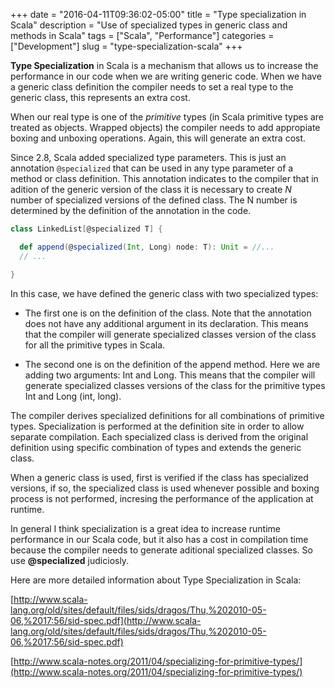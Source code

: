 +++
date = "2016-04-11T09:36:02-05:00"
title = "Type specialization in Scala"
description = "Use of specialized types in generic class and methods in Scala"
tags = ["Scala", "Performance"]
categories = ["Development"]
slug = "type-specialization-scala"
+++

**Type Specialization** in Scala is a mechanism that allows us to increase the performance in our code when we are writing generic code. When we have a generic class definition the compiler needs to set a real type to the generic class, this represents an extra cost. 

When our real type is one of the *primitive* types (in Scala primitive types are treated as objects. Wrapped objects) the compiler needs to add appropiate boxing and unboxing operations. Again, this will generate an extra cost.

Since 2.8, Scala added specialized type parameters. This is just an annotation ```@specialized``` that can be used in any type parameter of a method or class definition. This annotation indicates to the compiler that in adition of the generic version of the class it is necessary to create *N* number of specialized versions of the defined class. The N number is determined by the definition of the annotation in the code. 

``` Scala
class LinkedList[@specialized T] {

  def append(@specialized(Int, Long) node: T): Unit = //...
  // ...

} 
```

In this case, we have defined the generic class with two specialized types: 

* The first one is on the definition of the class. Note that the annotation does not have any additional argument in its declaration. This means that the compiler will generate specialized classes version of the class for all the primitive types in Scala.

* The second one is on the definition of the append method. Here we are adding two arguments: Int and Long. This means that the compiler will generate specialized classes versions of the class for the primitive types Int and Long (int, long).

The compiler derives specialized definitions for all combinations of primitive types. Specialization is performed at the definition site in order to allow separate compilation. Each specialized class is derived from the original definition using specific combination of types and extends the generic class.

When a generic class is used, first is verified if the class has specialized versions, if so, the specialized class is used whenever possible and boxing process is not performed, incresing the performance of the application at runtime.

In general I think specialization is a great idea to increase runtime performance in our Scala code, but it also has a cost in compilation time because the compiler needs to generate aditional specialized classes. So use **@specialized** judiciosly.

Here are more detailed information about Type Specialization in Scala:


[http://www.scala-lang.org/old/sites/default/files/sids/dragos/Thu,%202010-05-06,%2017:56/sid-spec.pdf](http://www.scala-lang.org/old/sites/default/files/sids/dragos/Thu,%202010-05-06,%2017:56/sid-spec.pdf)

[http://www.scala-notes.org/2011/04/specializing-for-primitive-types/](http://www.scala-notes.org/2011/04/specializing-for-primitive-types/)